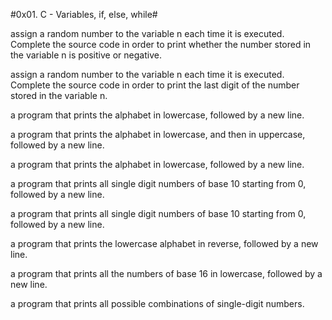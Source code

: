 #0x01. C - Variables, if, else, while#

assign a random number to the variable n each time it is executed. Complete the source code in order to print whether the number stored in the variable n is positive or negative.

 assign a random number to the variable n each time it is executed. Complete the source code in order to print the last digit of the number stored in the variable n.

a program that prints the alphabet in lowercase, followed by a new line.

a program that prints the alphabet in lowercase, and then in uppercase, followed by a new line.

a program that prints the alphabet in lowercase, followed by a new line.

a program that prints all single digit numbers of base 10 starting from 0, followed by a new line.

a program that prints all single digit numbers of base 10 starting from 0, followed by a new line.

a program that prints the lowercase alphabet in reverse, followed by a new line.

a program that prints all the numbers of base 16 in lowercase, followed by a new line.

a program that prints all possible combinations of single-digit numbers.


